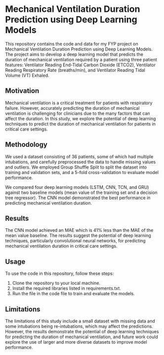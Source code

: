 # Mechanical Ventilation Duration Prediction using Deep Learning Models

This repository contains the code and data for my FYP project on Mechanical Ventilation Duration Prediction using Deep Learning Models. The project aims to develop a deep learning model that predicts the duration of mechanical ventilation required by a patient using three patient features: Ventilator Reading End-Tidal Carbon Dioxide (ETCO2), Ventilator Reading Respiratory Rate (breaths/min), and Ventilator Reading Tidal Volume (VT) Exhaled.

## Motivation

Mechanical ventilation is a critical treatment for patients with respiratory failure. However, accurately predicting the duration of mechanical ventilation is challenging for clinicians due to the many factors that can affect the duration. In this study, we explore the potential of deep learning techniques to predict the duration of mechanical ventilation for patients in critical care settings.

## Methodology

We used a dataset consisting of 36 patients, some of which had multiple intubations, and carefully preprocessed the data to handle missing values and outliers. We employed Group Shuffle Split to split the dataset into training and validation sets, and a 5-fold cross-validation to evaluate model performance.

We compared four deep learning models (LSTM, CNN, TCN, and GRU) against two baseline models (mean value of the training set and a decision tree regressor). The CNN model demonstrated the best performance in predicting mechanical ventilation duration.

## Results

The CNN model achieved an MAE which is 41% less than the MAE of the mean value baseline. The results suggest the potential of deep learning techniques, particularly convolutional neural networks, for predicting mechanical ventilation duration in critical care settings.

## Usage

To use the code in this repository, follow these steps:

1. Clone the repository to your local machine.
2. Install the required libraries listed in requirements.txt.
3. Run the file in the code file to train and evaluate the models.

## Limitations

The limitations of this study include a small dataset with missing data and some intubations being re-intubations, which may affect the predictions. However, the results demonstrate the potential of deep learning techniques for predicting the duration of mechanical ventilation, and future work could explore the use of larger and more diverse datasets to improve model performance.
